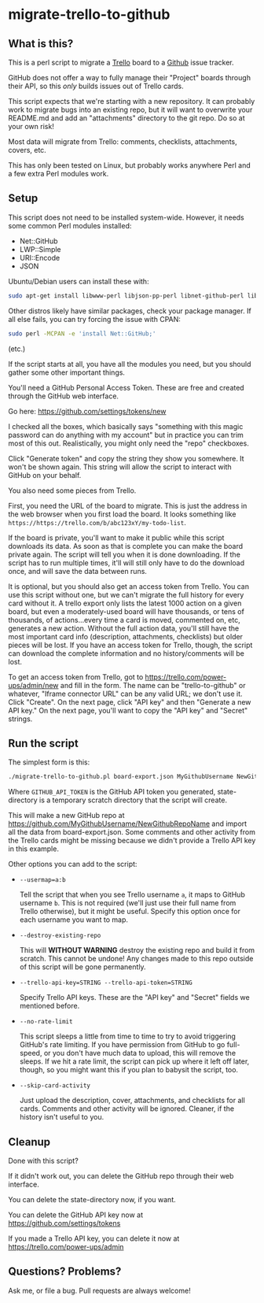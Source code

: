 # migrate-trello-to-github

## What is this?

This is a perl script to migrate a [Trello](https://trello.com/) board to
a [Github](https://github.com/) issue tracker.

GitHub does not offer a way to fully manage their "Project" boards through
their API, so this _only_ builds issues out of Trello cards.

This script expects that we're starting with a new repository. It can probably
work to migrate bugs into an existing repo, but it will want to overwrite
your README.md and add an "attachments" directory to the git repo. Do so at
your own risk!

Most data will migrate from Trello: comments, checklists, attachments, covers,
etc.

This has only been tested on Linux, but probably works anywhere Perl and a
few extra Perl modules work.


## Setup

This script does not need to be installed system-wide. However, it needs some
common Perl modules installed:

- Net::GitHub
- LWP::Simple
- URI::Encode
- JSON

Ubuntu/Debian users can install these with:

```bash
sudo apt-get install libwww-perl libjson-pp-perl libnet-github-perl liburi-encode-perl
```

Other distros likely have similar packages, check your package manager. If all
else fails, you can try forcing the issue with CPAN:

```bash
sudo perl -MCPAN -e 'install Net::GitHub;'
```

(etc.)


If the script starts at all, you have all the modules you need, but you should
gather some other important things.

You'll need a GitHub Personal Access Token. These are free and created through
the GitHub web interface.

Go here: https://github.com/settings/tokens/new

I checked all the boxes, which basically says "something with this magic
password can do anything with my account" but in practice you can trim most of
this out. Realistically, you might only need the "repo" checkboxes.

Click "Generate token" and copy the string they show you somewhere. It won't be
shown again. This string will allow the script to interact with GitHub on your
behalf.

You also need some pieces from Trello.

First, you need the URL of the board to migrate. This is just the address
in the web browser when you first load the board. It looks something like
`https://https://trello.com/b/abc123xY/my-todo-list`.

If the board is private, you'll want to make it public while this script
downloads its data. As soon as that is complete you can make the board
private again. The script will tell you when it is done downloading. If the
script has to run multiple times, it'll will still only have to do the
download once, and will save the data between runs.

It is optional, but you should also get an access token from Trello. You can
use this script without one, but we can't migrate the full history for every
card without it. A trello export only lists the latest 1000 action on a given
board, but even a moderately-used board will have thousands, or tens of
thousands, of actions...every time a card is moved, commented on, etc,
generates a new action. Without the full action data, you'll still have the
most important card info (description, attachments, checklists) but older
pieces will be lost. If you have an access token for Trello, though, the
script can download the complete information and no history/comments will be
lost.

To get an access token from Trello, got to https://trello.com/power-ups/admin/new
and fill in the form. The name can be "trello-to-github" or whatever, "Iframe
connector URL" can be any valid URL; we don't use it. Click "Create". On the
next page, click "API key" and then "Generate a new API key." On the next
page, you'll want to copy the "API key" and "Secret" strings.


## Run the script

The simplest form is this:

```bash
./migrate-trello-to-github.pl board-export.json MyGithubUsername NewGithubRepoName GITHUB_API_TOKEN state-directory
```

Where `GITHUB_API_TOKEN` is the GitHub API token you generated,
state-directory is a temporary scratch directory that the script will create.

This will make a new GitHub repo at https://github.com/MyGithubUsername/NewGithubRepoName
and import all the data from board-export.json. Some comments and other
activity from the Trello cards might be missing because we didn't provide a
Trello API key in this example.


Other options you can add to the script:

- `--usermap=a:b`

  Tell the script that when you see Trello username `a`, it maps to GitHub
  username `b`. This is not required (we'll just use their full name from
  Trello otherwise), but it might be useful. Specify this option once for
  each username you want to map.

- `--destroy-existing-repo`

  This will **WITHOUT WARNING** destroy the existing repo and build it from
  scratch. This cannot be undone! Any changes made to this repo outside of
  this script will be gone permanently.

- `--trello-api-key=STRING --trello-api-token=STRING`

  Specify Trello API keys. These are the "API key" and "Secret" fields we
  mentioned before.

- `--no-rate-limit`

  This script sleeps a little from time to time to try to avoid triggering
  GitHub's rate limiting. If you have permission from GitHub to go
  full-speed, or you don't have much data to upload, this will remove the
  sleeps. If we hit a rate limit, the script can pick up where it left off
  later, though, so you might want this if you plan to babysit the script,
  too.

- `--skip-card-activity`

  Just upload the description, cover, attachments, and checklists for all
  cards. Comments and other activity will be ignored. Cleaner, if the
  history isn't useful to you.


## Cleanup

Done with this script?

If it didn't work out, you can delete the GitHub repo through their web
interface.

You can delete the state-directory now, if you want.

You can delete the GitHub API key now at https://github.com/settings/tokens

If you made a Trello API key, you can delete it now at
https://trello.com/power-ups/admin



## Questions? Problems?

Ask me, or file a bug. Pull requests are always welcome!

